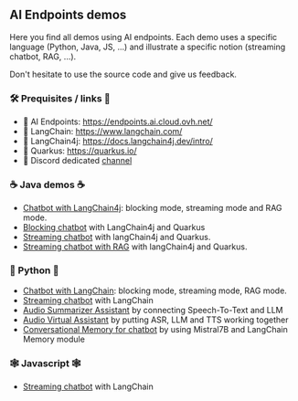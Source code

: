 ## AI Endpoints demos

Here you find all demos using AI endpoints.
Each demo uses a specific language (Python, Java, JS, ...) and illustrate a specific notion (streaming chatbot, RAG, ...).

Don't hesitate to use the source code and give us feedback.

### 🛠️ Prequisites / links 🔗

 - 🔗 AI Endpoints: https://endpoints.ai.cloud.ovh.net/
 - 🔗 LangChain: https://www.langchain.com/
 - 🔗 LangChain4j: https://docs.langchain4j.dev/intro/
 - 🔗 Quarkus: https://quarkus.io/
 - 💬 Discord dedicated [channel](https://discord.com/channels/850031577277792286/1217892323640344626)

### ☕️ Java demos ☕️

  - [Chatbot with LangChain4j](./java-langchain4j-chatbot/): blocking mode, streaming mode and RAG mode.
  - [Blocking chatbot](./quarkus-langchain4j/) with LangChain4j and Quarkus
  - [Streaming chatbot](./quarkus-langchain4j-streaming/) with langChain4j and Quarkus.
  - [Streaming chatbot with RAG](./quarkus-langchain4j-rag/) with langChain4j and Quarkus.

### 🐍 Python 🐍

  - [Chatbot with LangChain](./python-langchain-chatbot/): blocking mode, streaming mode, RAG mode.
  - [Streaming chatbot](./python-langchain-chatbot/) with LangChain
  - [Audio Summarizer Assistant](./audio-summarizer-assistant/) by connecting Speech-To-Text and LLM
  - [Audio Virtual Assistant](./audio-virtual-assistant/) by putting ASR, LLM and TTS working together
  - [Conversational Memory for chatbot](./python-langchain-conversational-memory/) by using Mistral7B and LangChain Memory module

### 🕸️ Javascript 🕸️

  - [Streaming chatbot](./js-langchain-chatbot/) with LangChain

